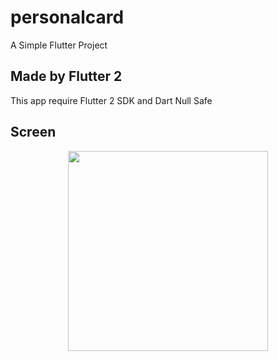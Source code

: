 # personalcard

A Simple Flutter Project

## Made by Flutter 2

This app require Flutter 2 SDK and Dart Null Safe

## Screen

<div align="center">
  <img src="https://user-images.githubusercontent.com/53006695/149599291-45c943e6-3efa-490f-bcb1-cde7a944e5ec.png" width="320" heigth="480">
</div>

